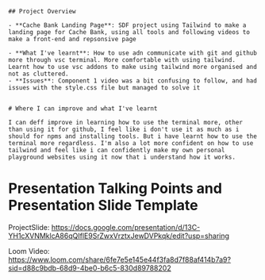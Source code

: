 ```
## Project Overview

- **Cache Bank Landing Page**: SDF project using Tailwind to make a landing page for Cache Bank, using all tools and following videos to make a front-end and repsonsive page

- **What I've learnt**: How to use adn communicate with git and github more through vsc terminal. More comfortable with using tailwind. Learnt how to use vsc addons to make using tailwind more organised and not as cluttered.
- **Issues**: Component 1 video was a bit confusing to follow, and had issues with the style.css file but managed to solve it


# Where I can improve and what I've learnt

I can deff improve in learning how to use the terminal more, other than using it for github, I feel like i don't use it as much as i should for npms and installing tools. But i have learnt how to use the terminal more regardless. I'm also a lot more confident on how to use tailwind and feel like i can confidently make my own personal playground websites using it now that i understand how it works.

```

# Presentation Talking Points and Presentation Slide Template

ProjectSlide: https://docs.google.com/presentation/d/13C-YH1cXVNMklcA86qQIflE9SrZwxVrztxJewDVPkqk/edit?usp=sharing

Loom Video: https://www.loom.com/share/6fe7e5e145e44f3fa8d7f88af414b7a9?sid=d88c9bdb-68d9-4be0-b6c5-830d89788202
